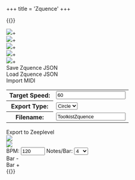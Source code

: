 +++
title = 'Zquence'
+++

{{<rawhtml>}}

<!-- HTML Meta Tags -->
<title>Zquence | Toolkist</title>
<meta name="description" content="Zeepkist Music Sequencer">

<!-- Facebook Meta Tags -->
<meta property="og:url" content="https://toolkist.netlify.app/zquence">
<meta property="og:type" content="website">
<meta property="og:title" content="Zquence | Toolkist">
<meta property="og:description" content="Zeepkist Music Sequencer">
<meta property="og:image" content="/img/zquence_banner.png">
<meta name="theme-color" content="#C644D6">

<!-- Twitter Meta Tags -->
<meta name="twitter:card" content="summary_large_image">
<meta property="twitter:domain" content="toolkist.netlify.app">
<meta property="twitter:url" content="https://toolkist.netlify.app/zquence">
<meta name="twitter:title" content="Zquence | Toolkist">
<meta name="twitter:description" content="Zeepkist Music Sequencer">
<meta name="twitter:image" content="/img/zquence_banner.png">

<!--Styling-->
<link rel="stylesheet" href="/css/zquence.toolkist.css"/>

<!--Code-->
<script type="module">
    import { zquence } from '/toolkist/zquence.toolkist.js';
    const sequencer = new zquence.Sequencer();
</script>

<!--Page Content-->
<div id="content" class='flex_content'>
    <div class='standardPagePanel'>
        <div id="app-container"> 
            <div id="left-column-container">
                <div id="track-list-container">
                    <div id="track-list-toolbar">
                        <div id="add-piano-button" class="add-instrument-button"><img src="/img/piano.png"></img><span>+</span></div>
                        <div id="add-trumpet-button" class="add-instrument-button"><img src="/img//trumpet.png"></img><span>+</span></div>
                        <div id="add-flute-button" class="add-instrument-button"><img src="/img//flute.png"></img><span>+</span></div>
                        <div id="add-kazoo-button" class="add-instrument-button"><img src="/img//kazoo.png"></img><span>+</span></div>
                        <div id="add-blarghl-button" class="add-instrument-button"><img src="/img//blarghl.png"></img><span>+</span></div></div>
                    <div id="track-list"></div>
                </div>
                <div id="export-container">
                    <div class="control-button" id="save-button">Save Zquence JSON</div>
                    <div class="control-button" id="load-button">Load Zquence JSON</div>
                    <input type="file" id="load-file" style="display: none;">     
                    <div class="control-button" id="import-midi-button">Import MIDI</div>
                    <input type="file" id="load-midi" style="display: none;">           
                    <table>
                        <tr><th>Target Speed:</th><td><input id="targetspeed-input" type="number" min="20" value="60" placeholder="TargetSpeed"></td></tr>
                        <tr><th>Export Type:</th><td><select id="exportType"><option value="circle">Circle</option><option value="line">Line</option><option value="road">Road</option></select></td></tr>
                        <tr><th>Filename:</th><td><input type="text" id="exportName" value="ToolkistZquence"></td></tr>
                    </table>
                    <div class="control-button" id="export-button">Export to Zeeplevel</div>
                </div>
            </div>
             <div id="time-line-container">
                <div id="time-line-toolbar">
                    <div class="time-line-control-button" id="play-button"><img src="/img/play.png"></img></div>
                    <div class="time-line-control-button" id="pause-button"><img src="/img/stop.png"></div>
                    <label for="bpm-input"> BPM: </label>
                    <input id="bpm-input" type="number" min="30" max="300" value="120" placeholder="BPM">
                    <label for="notesPerBarSelection"> Notes/Bar: </label><select id="notesPerBarSelection"><option value="4">4</option><option value="8">8</option><option value="16">16</option><option value="32">32</option></select>                
                    <div id="remove-bar-button"class="time-line-menu-button">Bar -</div>
                    <div id="add-bar-button" class="time-line-menu-button">Bar +</div>        
                </div>
                <div id="sequencer"></div>
            </div>
        </div>
    </div>
</div>
{{</rawhtml>}}